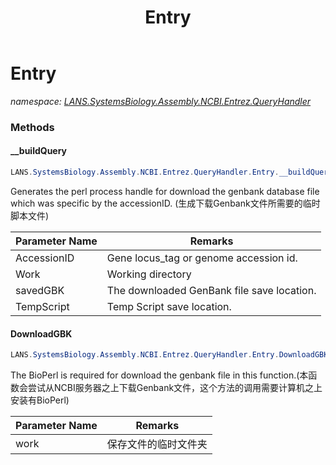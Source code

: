 ﻿---
title: Entry
---

# Entry
_namespace: [LANS.SystemsBiology.Assembly.NCBI.Entrez.QueryHandler](N-LANS.SystemsBiology.Assembly.NCBI.Entrez.QueryHandler.html)_



### Methods

#### __buildQuery
```csharp
LANS.SystemsBiology.Assembly.NCBI.Entrez.QueryHandler.Entry.__buildQuery(System.String,System.String,System.String@,System.String@)
```
Generates the perl process handle for download the genbank database file which was specific by the accessionID.
 (生成下载Genbank文件所需要的临时脚本文件)

|Parameter Name|Remarks|
|--------------|-------|
|AccessionID|Gene locus_tag or genome accession id.|
|Work|Working directory|
|savedGBK|The downloaded GenBank file save location.|
|TempScript|Temp Script save location.|


#### DownloadGBK
```csharp
LANS.SystemsBiology.Assembly.NCBI.Entrez.QueryHandler.Entry.DownloadGBK(System.String)
```
The BioPerl is required for download the genbank file in this function.(本函数会尝试从NCBI服务器之上下载Genbank文件，这个方法的调用需要计算机之上安装有BioPerl)

|Parameter Name|Remarks|
|--------------|-------|
|work|保存文件的临时文件夹|





